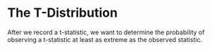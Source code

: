 # The T-Distribution

After we record a t-statistic, we want to determine the probability of observing a t-statistic at least as extreme as the observed statistic.  
